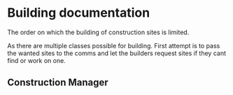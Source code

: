 # Building documentation

The order on which the building of construction sites is limited.

As there are multiple classes possible for building. First attempt is to pass the wanted sites to the comms and let the builders request sites if they cant find or work on one.

## Construction Manager
